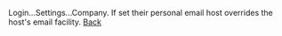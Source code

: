 
Login...Settings...Company. If set their personal email host overrides the host's email facility.  [Back](/md/faq/faqs.md)
